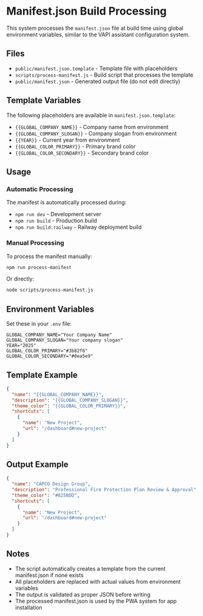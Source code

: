 # Manifest.json Build Processing

This system processes the `manifest.json` file at build time using global environment variables, similar to the VAPI assistant configuration system.

## Files

- `public/manifest.json.template` - Template file with placeholders
- `scripts/process-manifest.js` - Build script that processes the template
- `public/manifest.json` - Generated output file (do not edit directly)

## Template Variables

The following placeholders are available in `manifest.json.template`:

- `{{GLOBAL_COMPANY_NAME}}` - Company name from environment
- `{{GLOBAL_COMPANY_SLOGAN}}` - Company slogan from environment
- `{{YEAR}}` - Current year from environment
- `{{GLOBAL_COLOR_PRIMARY}}` - Primary brand color
- `{{GLOBAL_COLOR_SECONDARY}}` - Secondary brand color

## Usage

### Automatic Processing

The manifest is automatically processed during:

- `npm run dev` - Development server
- `npm run build` - Production build
- `npm run build:railway` - Railway deployment build

### Manual Processing

To process the manifest manually:

```bash
npm run process-manifest
```

Or directly:

```bash
node scripts/process-manifest.js
```

## Environment Variables

Set these in your `.env` file:

```env
GLOBAL_COMPANY_NAME="Your Company Name"
GLOBAL_COMPANY_SLOGAN="Your company slogan"
YEAR="2025"
GLOBAL_COLOR_PRIMARY="#3b82f6"
GLOBAL_COLOR_SECONDARY="#0ea5e9"
```

## Template Example

```json
{
  "name": "{{GLOBAL_COMPANY_NAME}}",
  "description": "{{GLOBAL_COMPANY_SLOGAN}}",
  "theme_color": "{{GLOBAL_COLOR_PRIMARY}}",
  "shortcuts": [
    {
      "name": "New Project",
      "url": "/dashboard#new-project"
    }
  ]
}
```

## Output Example

```json
{
  "name": "CAPCO Design Group",
  "description": "Professional Fire Protection Plan Review & Approval",
  "theme_color": "#825BDD",
  "shortcuts": [
    {
      "name": "New Project",
      "url": "/dashboard#new-project"
    }
  ]
}
```

## Notes

- The script automatically creates a template from the current manifest.json if none exists
- All placeholders are replaced with actual values from environment variables
- The output is validated as proper JSON before writing
- The processed manifest.json is used by the PWA system for app installation
